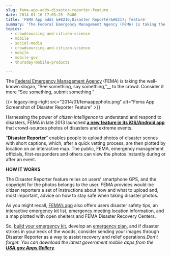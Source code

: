 ```yaml
---
slug: fema-app-adds-disaster-reporter-feature
date: 2014-01-16 17:03:25 -0400
title: 'FEMA App adds &#8216;Disaster Reporter&#8217; feature'
summary: 'The Federal Emergency Management Agency (FEMA) is taking the well-known slogan, &#8220;See something, say something,&#8221; to the crowd. Consider it more &#8220;See something, submit something.&#8221; Harnessing the power of citizen intelligence to understand and respond to disasters, FEMA in late 2013 launched a new feature in'
topics:
  - crowdsourcing-and-citizen-science
  - mobile
  - social-media
  - crowdsourcing-and-citizen-science
  - mobile
  - mobile-gov
  - thursday-mobile-products

---
```


The [Federal Emergency Management Agency](http://www.fema.gov) (FEMA) is taking the well-known slogan, &#8220;See something, say something,&#8221;__ to the crowd. Consider it more &#8220;See something, submit something.&#8221;

{{< legacy-img-right src="2014/01/femaappphoto.png" alt="Fema App Screenshot of Disaster Reporter Feature" >}}

Harnessing the power of _citizen intelligence_ to understand and respond to disasters, FEMA in late 2013 launched **[a new feature in its iOS/Android app](https://itunes.apple.com/us/app/fema/id474807486?ls=1&mt=8)** that crowd-sources photos of disasters and extreme events.

&#8220;[**Disaster Reporter**](http://www.fema.gov/disaster-reporter)&#8221; enables people to upload photos of disaster scenes with short captions, which, after a quick vetting process, are then plotted by location on an interactive map.  The public, FEMA, emergency management officials, first-responders and others can view the photos instantly during or after an event.

**HOW IT WORKS**

The Disaster Reporter feature relies on users&#8217; smartphone GPS, and the copyright for the photos belongs to the user. FEMA provides would-be citizen reporters a set of instructions about how and what to upload and, most important, advice on how to stay safe when taking disaster photos.

As you might recall, [FEMA&#8217;s app](http://apps.usa.gov/fema-mobile.shtml) also offers users disaster safety tips, an interactive emergency kit list, emergency meeting location information, and a map plotted with open shelters and FEMA Disaster Recovery Centers.

So, [build your emergency  kit](http://www.ready.gov/build-a-kit), develop an [emergency plan](http://www.ready.gov/make-a-plan), and if disaster strikes in your neck of the woods,  consider sending your images through Disaster Reporter as a way to assist recovery and relief operations._Don&#8217;t forget: You can download the latest government mobile apps from the **[USA.gov Apps Gallery](http://apps.usa.gov/)**._
